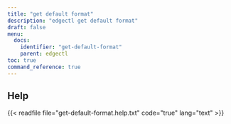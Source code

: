 ```yaml
---
title: "get default format"
description: "edgectl get default format"
draft: false
menu:
  docs:
    identifier: "get-default-format"
    parent: edgectl
toc: true
command_reference: true
---
```


## Help

{{< readfile file="get-default-format.help.txt" code="true" lang="text" >}}
